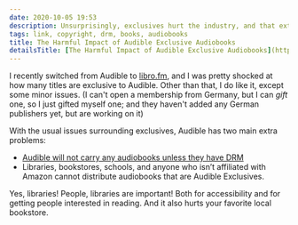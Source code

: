```yaml
---
date: 2020-10-05 19:53
description: Unsurprisingly, exclusives hurt the industry, and that extends to audiobooks too
tags: link, copyright, drm, books, audiobooks
title: The Harmful Impact of Audible Exclusive Audiobooks
detailsTitle: [The Harmful Impact of Audible Exclusive Audiobooks](https://blog.libro.fm/the-harmful-impact-of-audible-exclusive-audiobooks/)
---
```


I recently switched from Audible to [libro.fm](https://libro.fm), and I was pretty shocked at how many titles are exclusive to Audible. Other than that, I do like it, except some minor issues. (I can't open a membership from Germany, but I can *gift* one, so I just gifted myself one; and they haven't added any German publishers yet, but are working on it)

With the usual issues surrounding exclusives, Audible has two main extra problems:

* [Audible will not carry any audiobooks unless they have DRM](https://pluralistic.net/2020/09/08/attack-surface-kickstarter/#asks)
* Libraries, bookstores, schools, and anyone who isn’t affiliated with Amazon cannot distribute audiobooks that are Audible Exclusives.

Yes, libraries! People, libraries are important! Both for accessibility and for getting people interested in reading. And it also hurts your favorite local bookstore.
